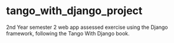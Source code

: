 # tango_with_django_project
2nd Year semester 2 web app assessed exercise using the Django framework, following the Tango With Django book.
